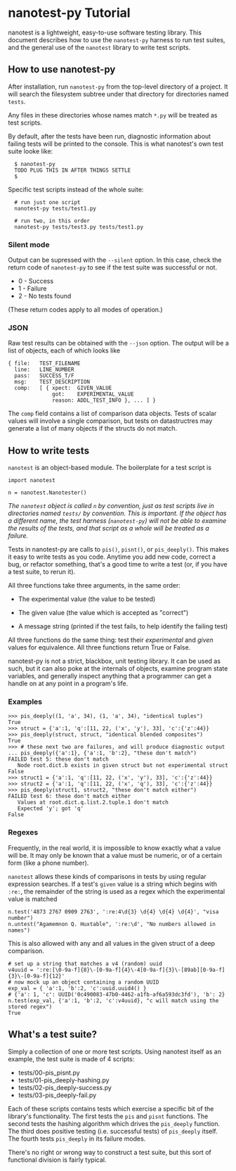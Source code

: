 nanotest-py Tutorial
====================

nanotest is a lightweight, easy-to-use software testing library. This
document describes how to use the `nanotest-py` harness to run test
suites, and the general use of the `nanotest` library to write test
scripts.


How to use nanotest-py
----------------------

After installation, run `nanotest-py` from the top-level directory of
a project. It will search the filesystem subtree under that directory
for directories named `tests`.

Any files in these directories whose names match `*.py` will be
treated as test scripts.

By default, after the tests have been run, diagnostic information
about failing tests will be printed to the console. This is what
nanotest's own test suite looke like:

```
  $ nanotest-py
  TODO PLUG THIS IN AFTER THINGS SETTLE
  $
```

Specific test scripts instead of the whole suite:

```
  # run just one script
  nanotest-py tests/test1.py

  # run two, in this order
  nanotest-py tests/test3.py tests/test1.py
```

### Silent mode

Output can be supressed with the `--silent` option. In this case,
check the return code of `nanotest-py` to see if the test suite was
successful or not.

* 0 - Success
* 1 - Failure
* 2 - No tests found

(These return codes apply to all modes of operation.)

### JSON

Raw test results can be obtained with the `--json` option. The output
will be a list of objects, each of which looks like

```
{ file:   TEST_FILENAME
  line:   LINE_NUMBER
  pass:   SUCCESS_T/F
  msg:    TEST_DESCRIPTION
  comp:   [ { xpect:  GIVEN_VALUE
              got:    EXPERIMENTAL_VALUE
              reason: ADDL_TEST_INFO }, ... ] }
```

The `comp` field contains a list of comparison data objects.  Tests of
scalar values will involve a single comparison, but tests on
datastructres may generate a list of many objects if the structs do
not match.


How to write tests
------------------

`nanotest` is an object-based module. The boilerplate for a test
script is

```
import nanotest

n = nanotest.Nanotester()
```

_The `nanotest` object is called `n` by convention, just as test
scripts live in directories named `tests/` by convention. This is
important. If the object has a different name, the test harness
(`nanotest-py`) will not be able to examine the results of the tests,
and that script as a whole will be treated as a failure._

Tests in nanotest-py are calls to `pis()`, `pisnt()`, or
`pis_deeply()`. This makes it easy to write tests as you code. Anytime
you add new code, correct a bug, or refactor something, that's a good
time to write a test (or, if you have a test suite, to rerun it).

All three functions take three arguments, in the same order:

* The experimental value (the value to be tested)

* The given value (the value which is accepted as "correct")

* A message string (printed if the test fails, to help identify the
  failing test)

All three functions do the same thing: test their *experimental* and
*given* values for equivalence. All three functions return True or
False.

nanotest-py is not a strict, blackbox, unit testing library. It can be
used as such, but it can also poke at the internals of objects,
examine program state variables, and generally inspect anything that a
programmer can get a handle on at any point in a program's life.

### Examples

```
>>> pis_deeply((1, 'a', 34), (1, 'a', 34), "identical tuples")
True
>>> struct = {'a':1, 'q':[11, 22, ('x', 'y'), 33], 'c':{'z':44}}
>>> pis_deeply(struct, struct, "identical blended composites")
True
>>> # these next two are failures, and will produce diagnostic output
... pis_deeply({'a':1}, {'a':1, 'b':2}, "these don't match")
FAILED test 5: these don't match
   Node root.dict.b exists in given struct but not experimental struct
False
>>> struct1 = {'a':1, 'q':[11, 22, ('x', 'y'), 33], 'c':{'z':44}}
>>> struct2 = {'a':1, 'q':[11, 22, ('x', 'q'), 33], 'c':{'z':44}}
>>> pis_deeply(struct1, struct2, "these don't match either")
FAILED test 6: these don't match either
   Values at root.dict.q.list.2.tuple.1 don't match
   Expected 'y'; got 'q'
False
```

### Regexes

Frequently, in the real world, it is impossible to know exactly what a
value will be.  It may only be known that a value must be numeric, or
of a certain form (like a phone number).

`nanotest` allows these kinds of comparisons in tests by using regular
expression searches.  If a test's `given` value is a string which
begins with `:re:`, the remainder of the string is used as a regex
which the experimental value is matched

```
n.test('4873 2767 0909 2763', ':re:4\d{3} \d{4} \d{4} \d{4}', "visa number")
n.untest("Agamemnon Q. Huxtable", ':re:\d', "No numbers allowed in names")
```

This is also allowed with any and all values in the given struct of a
deep comparison.

```
# set up a string that matches a v4 (random) uuid
v4uuid = ':re:[\0-9a-f]{8}\-[0-9a-f]{4}\-4[0-9a-f]{3}\-[89ab][0-9a-f]{3}\-[0-9a-f]{12}'
# now mock up an object containing a random UUID
exp_val = { 'a':1, 'b':2, 'c':uuid.uuid4() }
# {'a': 1, 'c': UUID('0c490083-47b0-4462-a1fb-af6a593dc3fd'), 'b': 2}
n.test(exp_val, {'a':1, 'b':2, 'c':v4uuid}, "c will match using the stored regex")
True
```


What's a test suite?
--------------------

Simply a collection of one or more test scripts. Using nanotest itself
as an example, the test suite is made of 4 scripts:

* tests/00-pis_pisnt.py
* tests/01-pis_deeply-hashing.py
* tests/02-pis_deeply-success.py
* tests/03-pis_deeply-fail.py

Each of these scripts contains tests which exercise a specific bit of
the library's functionality. The first tests the `pis` and `pisnt`
functions. The second tests the hashing algorithm which drives the
`pis_deeply` function. The third does positive testing
(i.e. successful tests) of `pis_deeply` itself. The fourth tests
`pis_deeply` in its failure modes.

There's no right or wrong way to construct a test suite, but this sort
of functional division is fairly typical.
